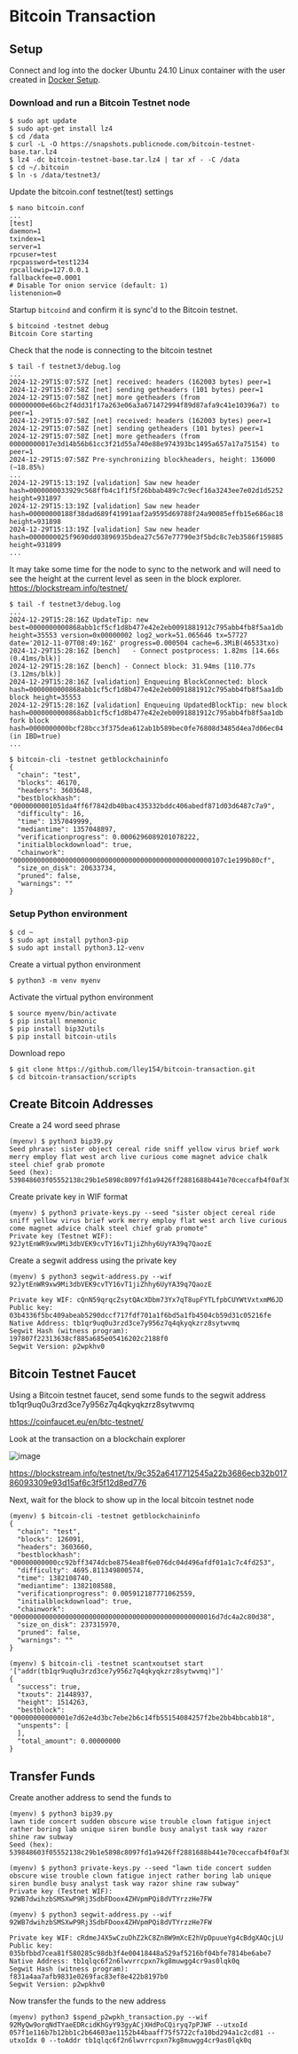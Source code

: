 # Bitcoin Transaction
## Setup
Connect and log into the docker Ubuntu 24.10 Linux container with the user created in [Docker Setup](https://github.com/lley154/docker-setup).

### Download and run a Bitcoin Testnet node
```
$ sudo apt update
$ sudo apt-get install lz4
$ cd /data
$ curl -L -O https://snapshots.publicnode.com/bitcoin-testnet-base.tar.lz4
$ lz4 -dc bitcoin-testnet-base.tar.lz4 | tar xf - -C /data
$ cd ~/.bitcoin
$ ln -s /data/testnet3/

```
Update the bitcoin.conf testnet(test) settings
```
$ nano bitcoin.conf
...
[test]
daemon=1
txindex=1
server=1
rpcuser=test
rpcpassword=test1234
rpcallowip=127.0.0.1
fallbackfee=0.0001
# Disable Tor onion service (default: 1)
listenonion=0
```
Startup ```bitcoind``` and confirm it is sync'd to the Bitcoin testnet.
```
$ bitcoind -testnet debug
Bitcoin Core starting
```
Check that the node is connecting to the bitcoin testnet
```
$ tail -f testnet3/debug.log
...
2024-12-29T15:07:57Z [net] received: headers (162003 bytes) peer=1
2024-12-29T15:07:58Z [net] sending getheaders (101 bytes) peer=1
2024-12-29T15:07:58Z [net] more getheaders (from 000000000e66bc2f4dd31f17a263e06a3a671472994f89d87afa9c41e10396a7) to peer=1
2024-12-29T15:07:58Z [net] received: headers (162003 bytes) peer=1
2024-12-29T15:07:58Z [net] sending getheaders (101 bytes) peer=1
2024-12-29T15:07:58Z [net] more getheaders (from 00000000017e3d14b56b61cc3f21d55a740e88e974393bc1495a657a17a75154) to peer=1
2024-12-29T15:07:58Z Pre-synchronizing blockheaders, height: 136000 (~18.85%)
...
2024-12-29T15:13:19Z [validation] Saw new header hash=0000000033929c568ffb4c1f1f5f26bbab489c7c9ecf16a3243ee7e02d1d5252 height=931897
2024-12-29T15:13:19Z [validation] Saw new header hash=00000000188f38dad689f41991aaf2a9595d69788f24a90085effb15e686ac18 height=931898
2024-12-29T15:13:19Z [validation] Saw new header hash=0000000025f9690dd03896935bdea27c567e77790e3f5bdc8c7eb3586f159885 height=931899
...

```
It may take some time for the node to sync to the network and will need to see the height at the current level as seen in the block explorer.
https://blockstream.info/testnet/
```
$ tail -f testnet3/debug.log
...
2024-12-29T15:28:16Z UpdateTip: new best=0000000000868abb1cf5cf1d8b477e42e2eb0091881912c795abb4fb8f5aa1db height=35553 version=0x00000002 log2_work=51.065646 tx=57727 date='2012-11-07T08:49:16Z' progress=0.000504 cache=6.3MiB(46533txo)
2024-12-29T15:28:16Z [bench]   - Connect postprocess: 1.82ms [14.66s (0.41ms/blk)]
2024-12-29T15:28:16Z [bench] - Connect block: 31.94ms [110.77s (3.12ms/blk)]
2024-12-29T15:28:16Z [validation] Enqueuing BlockConnected: block hash=0000000000868abb1cf5cf1d8b477e42e2eb0091881912c795abb4fb8f5aa1db block height=35553
2024-12-29T15:28:16Z [validation] Enqueuing UpdatedBlockTip: new block hash=0000000000868abb1cf5cf1d8b477e42e2eb0091881912c795abb4fb8f5aa1db fork block hash=0000000000bcf28bcc3f375dea612ab1b589bec0fe76808d3485d4ea7d06ec04 (in IBD=true)
...

$ bitcoin-cli -testnet getblockchaininfo
{
  "chain": "test",
  "blocks": 46170,
  "headers": 3603648,
  "bestblockhash": "0000000001051da4ff6f7842db40bac435332bddc406abedf871d03d6487c7a9",
  "difficulty": 16,
  "time": 1357049999,
  "mediantime": 1357048897,
  "verificationprogress": 0.0006296089201078222,
  "initialblockdownload": true,
  "chainwork": "00000000000000000000000000000000000000000000000000107c1e199b80cf",
  "size_on_disk": 20633734,
  "pruned": false,
  "warnings": ""
}

```

### Setup Python environment 
```
$ cd ~
$ sudo apt install python3-pip
$ sudo apt install python3.12-venv
```
Create a virtual python environment
```
$ python3 -m venv myenv
```
Activate the virtual python environment
```
$ source myenv/bin/activate
$ pip install mnemonic
$ pip install bip32utils
$ pip install bitcoin-utils

```
Download repo
```
$ git clone https://github.com/lley154/bitcoin-transaction.git 
$ cd bitcoin-transaction/scripts
```
## Create Bitcoin Addresses
Create a 24 word seed phrase
```
(myenv) $ python3 bip39.py 
Seed phrase: sister object cereal ride sniff yellow virus brief work merry employ flat west arch live curious come magnet advice chalk steel chief grab promote
Seed (hex): 539848603f05552138c29b1e5898c8097fd1a9426ff2881688b441e70ceccafb4f0af306612e7811ea42a15bd80dfde9f90bba40d4692fa5f974cbc00be01e93
```
Create private key in WIF format
```
(myenv) $ python3 private-keys.py --seed "sister object cereal ride sniff yellow virus brief work merry employ flat west arch live curious come magnet advice chalk steel chief grab promote"
Private key (Testnet WIF): 92JytEnWR9xw9Mi3dbVEK9cvTY16vT1jiZhhy6UyYA39q7QaozE
```
Create a segwit address using the private key
```
(myenv) $ python3 segwit-address.py --wif 92JytEnWR9xw9Mi3dbVEK9cvTY16vT1jiZhhy6UyYA39q7QaozE

Private key WIF: cQnN59qrqcZsytQAcXDbm73Yx7qT8upFYTLfpbCUYWtVxtxmM6JD
Public key: 03b4336f5bc409abeab5290dccf717fdf701a1f6bd5a1fb4504cb59d31c05216fe
Native Address: tb1qr9uq0u3rzd3ce7y956z7q4qkyqkzrz8sytwvmq
Segwit Hash (witness program): 197807f22313638cf885a685e05416202c2188f0
Segwit Version: p2wpkhv0
```
## Bitcoin Testnet Faucet
Using a Bitcoin testnet faucet, send some funds to the segwit address tb1qr9uq0u3rzd3ce7y956z7q4qkyqkzrz8sytwvmq

https://coinfaucet.eu/en/btc-testnet/

Look at the transaction on a blockchain explorer

![image](https://github.com/user-attachments/assets/4d42ef46-0312-4267-a5d1-c026a8653d81)

https://blockstream.info/testnet/tx/9c352a6417712545a22b3686ecb32b01786093309e93d15af6c3f5f12d8ed776 

Next, wait for the block to show up in the local bitcoin testnet node

```
(myenv) $ bitcoin-cli -testnet getblockchaininfo
{
  "chain": "test",
  "blocks": 126091,
  "headers": 3603660,
  "bestblockhash": "00000000000cc92bff3474dcbe8754ea8f6e076dc04d496afdf01a1c7c4fd253",
  "difficulty": 4695.811349800574,
  "time": 1382108740,
  "mediantime": 1382108588,
  "verificationprogress": 0.005912187771062559,
  "initialblockdownload": true,
  "chainwork": "000000000000000000000000000000000000000000000000016d7dc4a2c80d38",
  "size_on_disk": 237315970,
  "pruned": false,
  "warnings": ""
}

(myenv) $ bitcoin-cli -testnet scantxoutset start '["addr(tb1qr9uq0u3rzd3ce7y956z7q4qkyqkzrz8sytwvmq)"]'
{
  "success": true,
  "txouts": 21448937,
  "height": 1514263,
  "bestblock": "00000000000001e7d62e4d3bc7ebe2b6c14fb55154084257f2be2bb4bbcabb18",
  "unspents": [
  ],
  "total_amount": 0.00000000
}
```
## Transfer Funds
Create another address to send the funds to
```
(myenv) $ python3 bip39.py 
lawn tide concert sudden obscure wise trouble clown fatigue inject rather boring lab unique siren bundle busy analyst task way razor shine raw subway
Seed (hex): 539848603f05552138c29b1e5898c8097fd1a9426ff2881688b441e70ceccafb4f0af306612e7811ea42a15bd80dfde9f90bba40d4692fa5f974cbc00be01e93

(myenv) $ python3 private-keys.py --seed "lawn tide concert sudden obscure wise trouble clown fatigue inject rather boring lab unique siren bundle busy analyst task way razor shine raw subway"
Private key (Testnet WIF): 92WB7dwihzbSMSXwP9Rj3SdbFDoox4ZHVpmPQi8dVTYrzzHe7FW

(myenv) $ python3 segwit-address.py --wif 92WB7dwihzbSMSXwP9Rj3SdbFDoox4ZHVpmPQi8dVTYrzzHe7FW

Private key WIF: cRdmeJ4X5wCzuDhZ2kC8Zn8W9mXcE2hVpDpuueYg4cBdgXAQcjLU
Public key: 035bfbbd7cea81f580285c98db3f4e00418448a529af5216bf04bfe7814be6abe7
Native Address: tb1qlqc6f2n6lwvrrcpxn7kg8muwgg4cr9as0lqk0q
Segwit Hash (witness program): f831a4aa7afb9831e0269fac83ef8e422b8197b0
Segwit Version: p2wpkhv0
```
Now transfer the funds to the new address
```
(myenv) python3 $spend_p2wpkh_transaction.py --wif 92MyQw9orqNdTYaeEDRcidKhGyY93gyACjXHdPoCQiryq7pPJWF --utxoId 057f1e116b7b12bb1c2b64603ae1152b44baaff75f5722cfa10bd294a1c2cd81 --utxoIdx 0 --toAddr tb1qlqc6f2n6lwvrrcpxn7kg8muwgg4cr9as0lqk0q

```




